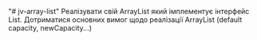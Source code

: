 "# jv-array-list" 
Реалізувати свій ArrayList який імплементує інтерфейс List. Дотриматися основних вимог щодо реалізації ArrayList (default capacity, newCapacity...)

